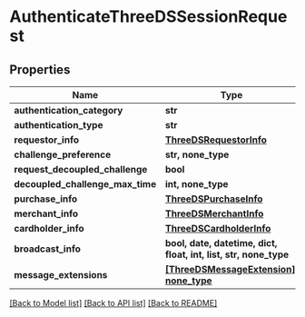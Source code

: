 # AuthenticateThreeDSSessionRequest


## Properties
Name | Type | Description | Notes
------------ | ------------- | ------------- | -------------
**authentication_category** | **str** |  | 
**authentication_type** | **str** |  | 
**requestor_info** | [**ThreeDSRequestorInfo**](ThreeDSRequestorInfo.md) |  | 
**challenge_preference** | **str, none_type** |  | [optional] 
**request_decoupled_challenge** | **bool** |  | [optional] 
**decoupled_challenge_max_time** | **int, none_type** |  | [optional] 
**purchase_info** | [**ThreeDSPurchaseInfo**](ThreeDSPurchaseInfo.md) |  | [optional] 
**merchant_info** | [**ThreeDSMerchantInfo**](ThreeDSMerchantInfo.md) |  | [optional] 
**cardholder_info** | [**ThreeDSCardholderInfo**](ThreeDSCardholderInfo.md) |  | [optional] 
**broadcast_info** | **bool, date, datetime, dict, float, int, list, str, none_type** |  | [optional] 
**message_extensions** | [**[ThreeDSMessageExtension], none_type**](ThreeDSMessageExtension.md) |  | [optional] 

[[Back to Model list]](../README.md#documentation-for-models) [[Back to API list]](../README.md#documentation-for-api-endpoints) [[Back to README]](../README.md)



